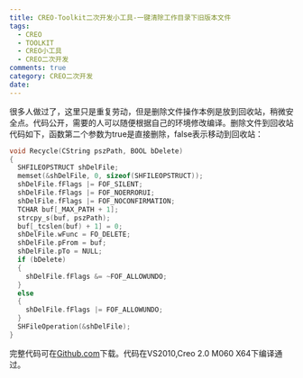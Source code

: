 ```yaml
---
title: CREO-Toolkit二次开发小工具-一键清除工作目录下旧版本文件
tags:
  - CREO
  - TOOLKIT
  - CREO小工具
  - CREO二次开发
comments: true
category: CREO二次开发
date: 
---
```


很多人做过了，这里只是重复劳动，但是删除文件操作本例是放到回收站，稍微安全点。代码公开，需要的人可以随便根据自己的环境修改编译。删除文件到回收站代码如下，函数第二个参数为true是直接删除，false表示移动到回收站：

```cpp
void Recycle(CString pszPath, BOOL bDelete)
{
  SHFILEOPSTRUCT shDelFile;
  memset(&shDelFile, 0, sizeof(SHFILEOPSTRUCT));
  shDelFile.fFlags |= FOF_SILENT;
  shDelFile.fFlags |= FOF_NOERRORUI;
  shDelFile.fFlags |= FOF_NOCONFIRMATION;
  TCHAR buf[_MAX_PATH + 1];
  strcpy_s(buf, pszPath);
  buf[_tcslen(buf) + 1] = 0;
  shDelFile.wFunc = FO_DELETE;
  shDelFile.pFrom = buf;
  shDelFile.pTo = NULL;
  if (bDelete)
  {
    shDelFile.fFlags &= ~FOF_ALLOWUNDO;
  }
  else
  {
    shDelFile.fFlags |= FOF_ALLOWUNDO;
  }
  SHFileOperation(&shDelFile);
}
```

完整代码可在<a href="https://github.com/slacker-HD/creo_toolkit" target="_blank">Github.com</a>下载。代码在VS2010,Creo 2.0 M060 X64下编译通过。
